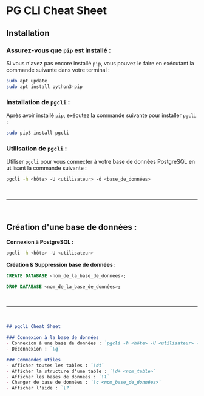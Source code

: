 # PG CLI Cheat Sheet

## Installation

### Assurez-vous que `pip` est installé :
Si vous n'avez pas encore installé `pip`, vous pouvez le faire en exécutant la commande suivante dans votre terminal :
```bash
sudo apt update
sudo apt install python3-pip
```
### Installation de `pgcli` :
Après avoir installé `pip`, exécutez la commande suivante pour installer `pgcli` :
```bash
sudo pip3 install pgcli
```
### Utilisation de `pgcli` :

Utiliser `pgcli` pour vous connecter à votre base de données PostgreSQL en utilisant la commande suivante :
```bash
pgcli -h <hôte> -U <utilisateur> -d <base_de_données>
```

<br>

***

<br>

## Création d'une base de données :

**Connexion à PostgreSQL :** 
```bash
pgcli -h <hôte> -U <utilisateur>
```
**Création & Suppression base de données :**

```sql
CREATE DATABASE <nom_de_la_base_de_données>;
```
```sql
DROP DATABASE <nom_de_la_base_de_données>;
```

<br>

***

<br>

```markdown
## pgcli Cheat Sheet

### Connexion à la base de données
- Connexion à une base de données : `pgcli -h <hôte> -U <utilisateur> -d <base_de_données>`
- Déconnexion : `\q`

### Commandes utiles
- Afficher toutes les tables : `\dt`
- Afficher la structure d'une table : `\d+ <nom_table>`
- Afficher les bases de données : `\l`
- Changer de base de données : `\c <nom_base_de_données>`
- Afficher l'aide : `\?`
